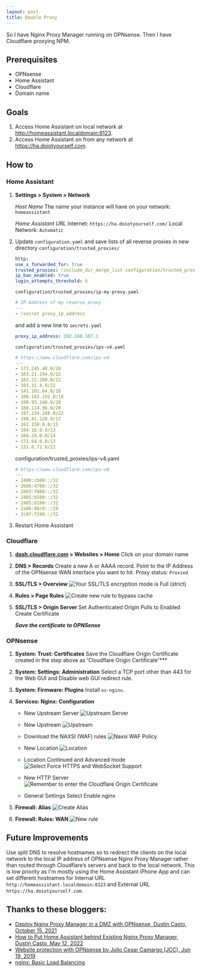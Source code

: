 ```yaml
---
layout: post
title: Double Proxy
---
```


So I have Nginx Proxy Manager running on OPNsense. Then I have Cloudflare proxying NPM. 

## Prerequisites

- OPNsense
- Home Assistant
- Cloudflare
- Domain name

## Goals

1. Access Home Assistant on local network at http://homeassistant.localdomain:8123.
2. Access Home Assistant on from any network at https://ha.doiotyourself.com.

## How to

### Home Assistant

1. **Settings > System > Network**

    *Host Name*
    The name your instance will have on your network: `homeassistant`

    *Home Assistant URL*
    Internet: `https://ha.doiotyourself.com/`
    Local Network: `Automatic`

2. Update `configuration.yaml` and save lists of all reverse proxies in new directory `configuration/trusted_proxies/`

    ```yaml
    http:
    use_x_forwarded_for: true
    trusted_proxies: !include_dir_merge_list configuration/trusted_proxies/
    ip_ban_enabled: true
    login_attempts_threshold: 5
    ```

    `configuration/trusted_proxies/ip-my-proxy.yaml`

    ```yaml
    # IP Address of my reverse proxy
    ---
    - !secret proxy_ip_address
    ```

    and add a new line to `secrets.yaml`

    ```yaml
    proxy_ip_address: 192.168.107.1
    ```

    `configuration/trusted_proxies/ips-v4.yaml`

    ```yaml
    # https://www.cloudflare.com/ips-v4
    ---
    - 173.245.48.0/20
    - 103.21.244.0/22
    - 103.22.200.0/22
    - 103.31.4.0/22
    - 141.101.64.0/18
    - 108.162.192.0/18
    - 190.93.240.0/20
    - 188.114.96.0/20
    - 197.234.240.0/22
    - 198.41.128.0/17
    - 162.158.0.0/15
    - 104.16.0.0/13
    - 104.24.0.0/14
    - 172.64.0.0/13
    - 131.0.72.0/22
    ```

    configuration/trusted_proxies/ips-v4.yaml

    ```yaml
    # https://www.cloudflare.com/ips-v6
    ---
    - 2400:cb00::/32
    - 2606:4700::/32
    - 2803:f800::/32
    - 2405:b500::/32
    - 2405:8100::/32
    - 2a06:98c0::/29
    - 2c0f:f248::/32
    ```

3. Restart Home Assistant

### Cloudflare

1. **[dash.cloudflare.com](https://dash.cloudflare.com) > Websites > Home**
   Click on your domain name

2. **DNS > Records**
   Create a new A or AAAA record. Point to the IP Address of the OPNsense WAN interface you want to hit. 
   Proxy status: `Proxied`

3. **SSL/TLS > Overview**
   ![Your SSL/TLS encryption mode is Full (strict)](/../images/doiotyourself.com_2023-06-01-Double-Proxy_2023-06-01-20-31-57.png)

4. **Rules > Page Rules**
   ![Create new rule to bypass cache](/../images/doiotyourself.com_2023-06-01-Double-Proxy_2023-06-01-20-39-29.png)
   
5. **SSL/TLS > Origin Server**
   Set Authenticated Origin Pulls to Enabled
   Create Certificate

   ***Save the certificate to OPNSense***


### OPNsense

1. **System: Trust: Certificates** 
   Save the Cloudflare Origin Certificate created in the step above as 'Cloudflare Origin Certificate'***

2. **System: Settings: Administration**
   Select a TCP port other than 443 for the Web GUI and Disable web GUI redirect rule.

3. **System: Firmware: Plugins** Install `os-nginx`.

4. **Services: Nginx: Configuration**

   - New Upstream Server 
   ![Upstream Server](/../images/doiotyourself.com_2023-06-01-Double-Proxy_2023-06-01-20-16-43.png)

   - New Upstream
   ![Upstream](/../images/doiotyourself.com_2023-06-01-Double-Proxy_2023-06-01-20-18-41.png)

   - Download the NAXSI (WAF) rules
   ![Naxsi WAF Policy](/../images/doiotyourself.com_2023-06-01-Double-Proxy_2023-06-01-20-21-38.png)

   - New Location
   ![Location](/../images/doiotyourself.com_2023-06-01-Double-Proxy_2023-06-01-20-22-51.png)

   - Location Continued and Advanced mode
   ![Select Force HTTPS and WebSocket Support](/../images/doiotyourself.com_2023-06-01-Double-Proxy_2023-06-01-20-24-41.png)

   - New HTTP Server
   ![Remember to enter the Cloudflare Origin Certificate](/../images/doiotyourself.com_2023-06-01-Double-Proxy_2023-06-01-21-01-36.png)

   - General Settings 
   Select Enable nginx

5. **Firewall: Alias**
   ![Create Alias](/../images/doiotyourself.com_2023-06-01-Double-Proxy_2023-06-01-21-16-35.png)

6. **Firewall: Rules: WAN**
   ![New rule](/../images/doiotyourself.com_2023-06-01-Double-Proxy_2023-06-01-21-20-32.png)


## Future Improvements

Use split DNS to resolve hostnames so to redirect the clients on the local network to the local IP address of OPNsense Nginx Proxy Manager rather than routed through Cloudflare’s servers and back to the local network. This is low priority as I'm mostly using the Home Assistant iPhone App and can set different hostnames for Internal URL `http://homeassistant.localdomain:8123` and External URL `https://ha.doiotyourself.com`.

## Thanks to these bloggers:

- [Deploy Nginx Proxy Manager in a DMZ with OPNsense, Dustin Casto, October 15, 2021](https://homenetworkguy.com/how-to/deploy-nginx-proxy-manager-in-dmz-with-opnsense/)
- [How to Put Home Assistant behind Existing Nginx Proxy Manager, Dustin Casto, May 12, 2022](https://theprivatesmarthome.com/how-to/put-home-assistant-behind-existing-nginx-proxy-manager/)
- [Website protection with OPNsense by Julio Cesar Camargo (JCC), Jun 19, 2019](https://medium.com/@jccwbb/website-protection-with-opnsense-3586a529d487)
- [nginx: Basic Load Balancing](https://docs.opnsense.org/manual/how-tos/nginx.html)

